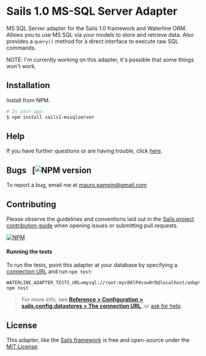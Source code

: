 # Sails 1.0 MS-SQL Server Adapter

MS SQL Server adapter for the Sails 1.0 framework and Waterline ORM.  Allows you to use MS SQL via your models to store and retrieve data.  Also provides a `query()` method for a direct interface to execute raw SQL commands.

NOTE: I'm currently working on this adapter, it's possible that some things won't work.


## Installation

Install from NPM.

```bash
# In your app:
$ npm install sails1-mssqlserver
```

## Help

If you have further questions or are having trouble, click [here](http://sailsjs.com/support).


## Bugs &nbsp; [![NPM version](http://npmjs.com/package/sails1-mssqlserver)

To report a bug, email me at mauro.pampin@gmail.com 


## Contributing

Please observe the guidelines and conventions laid out in the [Sails project contribution guide](http://sailsjs.com/documentation/contributing) when opening issues or submitting pull requests.

[![NPM](https://nodei.co/npm/sails1-mssqlserver.png?downloads=true)](http://npmjs.com/package/sails1-mssqlserver)


#### Running the tests

To run the tests, point this adapter at your database by specifying a [connection URL](http://sailsjs.com/documentation/reference/configuration/sails-config-datastores#?the-connection-url) and run `npm test`:

```
WATERLINE_ADAPTER_TESTS_URL=mysql://root:myc00lP4ssw0rD@localhost/adapter_tests npm test
```

> For more info, see [**Reference > Configuration > sails.config.datastores > The connection URL**](http://sailsjs.com/documentation/reference/configuration/sails-config-datastores#?the-connection-url), or [ask for help](http://sailsjs.com/support).

## License

This adapter, like the [Sails framework](http://sailsjs.com) is free and open-source under the [MIT License](http://sailsjs.com/license).


